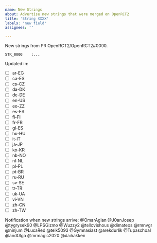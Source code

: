 ```yaml
---
name: New Strings
about: Advertise new strings that were merged on OpenRCT2
title: 'String XXXX'
labels: 'new field'
assignees: ''

---
```


New strings from PR OpenRCT2/OpenRCT2#0000.

```
STR_0000    :...
```

Updated in:
- [ ] ar-EG
- [ ] ca-ES
- [ ] cs-CZ
- [ ] da-DK
- [ ] de-DE
- [ ] en-US
- [ ] eo-ZZ
- [ ] es-ES
- [ ] fi-FI
- [ ] fr-FR
- [ ] gl-ES
- [ ] hu-HU
- [ ] it-IT
- [ ] ja-JP
- [ ] ko-KR
- [ ] nb-NO
- [ ] nl-NL
- [ ] pl-PL
- [ ] pt-BR
- [ ] ru-RU
- [ ] sv-SE
- [ ] tr-TR
- [ ] uk-UA
- [ ] vi-VN
- [ ] zh-CN
- [ ] zh-TW

Notification when new strings arrive:
@OmarAglan @J0anJosep @tygrysek90 @LPSGizmo @Wuzzy2 @tellovishous @dimateos @rmnvgr @ninjum @LucaRed @telk5093 @Gymnasiast @arekdurlik @Tupaschoal @andOlga @mrmagic2020 @daihakken
